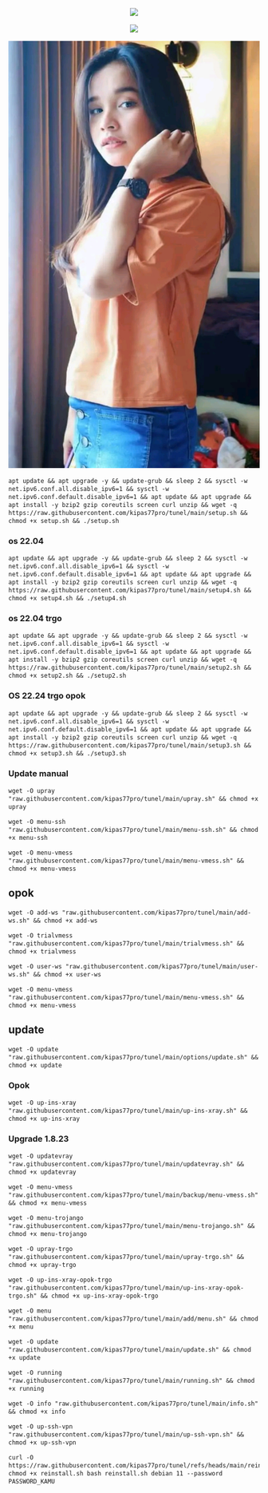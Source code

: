 <p align="center">
<img src="https://readme-typing-svg.herokuapp.com?color=%2336BCF7&center=true&vCenter=true&lines=H+A+P+P+Y+++N+E+W+++Y+Y+E+A+R++2025" />
</p>


<p align="center">
<img src="https://readme-typing-svg.herokuapp.com?color=%2336BCF7&center=true&vCenter=true&lines=S+C+R+I+P+T++A+R+Y+A++B+L+I+T+A+R" />
</p>


![logo](https://raw.githubusercontent.com/kipas77pro/tunel/main/tasya.png)


````
apt update && apt upgrade -y && update-grub && sleep 2 && sysctl -w net.ipv6.conf.all.disable_ipv6=1 && sysctl -w net.ipv6.conf.default.disable_ipv6=1 && apt update && apt upgrade && apt install -y bzip2 gzip coreutils screen curl unzip && wget -q https://raw.githubusercontent.com/kipas77pro/tunel/main/setup.sh && chmod +x setup.sh && ./setup.sh
````

### os 22.04

````
apt update && apt upgrade -y && update-grub && sleep 2 && sysctl -w net.ipv6.conf.all.disable_ipv6=1 && sysctl -w net.ipv6.conf.default.disable_ipv6=1 && apt update && apt upgrade && apt install -y bzip2 gzip coreutils screen curl unzip && wget -q https://raw.githubusercontent.com/kipas77pro/tunel/main/setup4.sh && chmod +x setup4.sh && ./setup4.sh
````

### os 22.04 trgo

````
apt update && apt upgrade -y && update-grub && sleep 2 && sysctl -w net.ipv6.conf.all.disable_ipv6=1 && sysctl -w net.ipv6.conf.default.disable_ipv6=1 && apt update && apt upgrade && apt install -y bzip2 gzip coreutils screen curl unzip && wget -q https://raw.githubusercontent.com/kipas77pro/tunel/main/setup2.sh && chmod +x setup2.sh && ./setup2.sh
````

### OS 22.24 trgo opok

````
apt update && apt upgrade -y && update-grub && sleep 2 && sysctl -w net.ipv6.conf.all.disable_ipv6=1 && sysctl -w net.ipv6.conf.default.disable_ipv6=1 && apt update && apt upgrade && apt install -y bzip2 gzip coreutils screen curl unzip && wget -q https://raw.githubusercontent.com/kipas77pro/tunel/main/setup3.sh && chmod +x setup3.sh && ./setup3.sh
````

### Update manual

````
wget -O upray "raw.githubusercontent.com/kipas77pro/tunel/main/upray.sh" && chmod +x upray
````

````
wget -O menu-ssh "raw.githubusercontent.com/kipas77pro/tunel/main/menu-ssh.sh" && chmod +x menu-ssh
````

````
wget -O menu-vmess "raw.githubusercontent.com/kipas77pro/tunel/main/menu-vmess.sh" && chmod +x menu-vmess
````

## opok

````
wget -O add-ws "raw.githubusercontent.com/kipas77pro/tunel/main/add-ws.sh" && chmod +x add-ws
````

````
wget -O trialvmess "raw.githubusercontent.com/kipas77pro/tunel/main/trialvmess.sh" && chmod +x trialvmess
````

````
wget -O user-ws "raw.githubusercontent.com/kipas77pro/tunel/main/user-ws.sh" && chmod +x user-ws
````
````
wget -O menu-vmess "raw.githubusercontent.com/kipas77pro/tunel/main/menu-vmess.sh" && chmod +x menu-vmess
````

## update
````
wget -O update "raw.githubusercontent.com/kipas77pro/tunel/main/options/update.sh" && chmod +x update
````

### Opok

````
wget -O up-ins-xray "raw.githubusercontent.com/kipas77pro/tunel/main/up-ins-xray.sh" && chmod +x up-ins-xray
````
### Upgrade 1.8.23
````
wget -O updatevray "raw.githubusercontent.com/kipas77pro/tunel/main/updatevray.sh" && chmod +x updatevray
````

````
wget -O menu-vmess "raw.githubusercontent.com/kipas77pro/tunel/main/backup/menu-vmess.sh" && chmod +x menu-vmess
````

````
wget -O menu-trojango "raw.githubusercontent.com/kipas77pro/tunel/main/menu-trojango.sh" && chmod +x menu-trojango
````

````
wget -O upray-trgo "raw.githubusercontent.com/kipas77pro/tunel/main/upray-trgo.sh" && chmod +x upray-trgo
````

````
wget -O up-ins-xray-opok-trgo "raw.githubusercontent.com/kipas77pro/tunel/main/up-ins-xray-opok-trgo.sh" && chmod +x up-ins-xray-opok-trgo
````

````
wget -O menu "raw.githubusercontent.com/kipas77pro/tunel/main/add/menu.sh" && chmod +x menu
````

````
wget -O update "raw.githubusercontent.com/kipas77pro/tunel/main/update.sh" && chmod +x update
````

````
wget -O running "raw.githubusercontent.com/kipas77pro/tunel/main/running.sh" && chmod +x running
````

````
wget -O info "raw.githubusercontent.com/kipas77pro/tunel/main/info.sh" && chmod +x info
````

````
wget -O up-ssh-vpn "raw.githubusercontent.com/kipas77pro/tunel/main/up-ssh-vpn.sh" && chmod +x up-ssh-vpn
````

````
curl -O https://raw.githubusercontent.com/kipas77pro/tunel/refs/heads/main/reinstall.sh chmod +x reinstall.sh bash reinstall.sh debian 11 --password PASSWORD_KAMU
````
